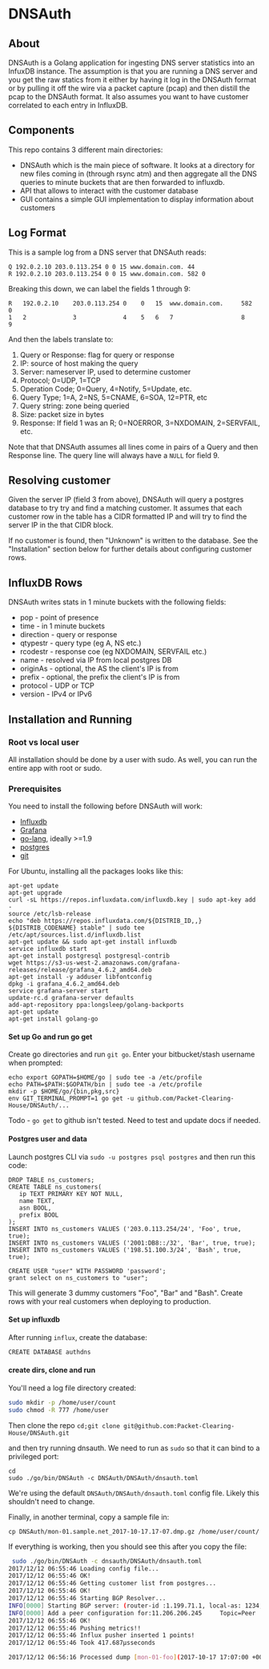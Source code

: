 # DNSAuth

## About

DNSAuth is a Golang application for ingesting DNS server statistics into an InfuxDB instance. The assumption is that you are running a DNS server and you get the raw statics from it either by having it log in the DNSAuth format or by pulling it off the wire via a packet capture (pcap) and then distill the pcap to the DNSAuth format.  It also assumes you want to have customer correlated to each entry in InfluxDB.

## Components

This repo contains 3 different main directories:
  * DNSAuth which is the main piece of software. It looks at a directory for new files coming in (through rsync atm) and then aggregate all the DNS queries to minute buckets that are then forwarded to influxdb.
  * API that allows to interact with the customer database
  * GUI contains a simple GUI implementation to display information about customers


## Log Format

This is a sample log from a DNS server that DNSAuth reads:

```
Q 192.0.2.10 203.0.113.254 0 0 15 www.domain.com. 44
R 192.0.2.10 203.0.113.254 0 0 15 www.domain.com. 582 0
```

Breaking this down, we can label the fields 1 through 9:

```
R   192.0.2.10    203.0.113.254 0    0   15  www.domain.com.     582     0
1   2             3             4    5   6   7                   8       9
```

And then the labels translate to: 
1. Query or Response:  flag for query or response
1. IP: source of host making the query
1. Server: nameserver IP, used to determine customer
1. Protocol; 0=UDP, 1=TCP
1. Operation Code; 0=Query, 4=Notify, 5=Update, etc.
1. Query Type; 1=A, 2=NS, 5=CNAME, 6=SOA, 12=PTR, etc
1. Query string: zone being queried
1. Size: packet size in bytes
1. Response: If field 1 was an R; 0=NOERROR, 3=NXDOMAIN, 2=SERVFAIL, etc.

Note that that DNSAuth assumes all lines come in pairs of a Query and then Response line. The query line will always have a ``NULL`` for field 9. 


## Resolving customer

Given the server IP (field 3 from above), DNSAuth will query a postgres database to try try and find a matching customer.  It assumes that each customer row in the table has a CIDR formatted IP and will try to find the server IP in the that CIDR block.

If no customer is found, then "Unknown" is written to the database. See the "Installation" section below for further details about configuring customer rows.

## InfluxDB Rows

DNSAuth writes stats in 1 minute buckets with the following fields:

* pop - point of presence
* time - in 1 minute buckets
* direction - query or response
* qtypestr - query type (eg A, NS etc.)
* rcodestr - response coe (eg NXDOMAIN, SERVFAIL etc.) 
* name - resolved via IP from local postgres DB
* originAs - optional, the AS the client's IP is from
* prefix -  optional, the prefix the client's IP is from
* protocol - UDP or TCP
* version - IPv4 or IPv6 

## Installation and Running


### Root vs local user

All installation should be done by a user with sudo. As well, you can run the entire app with root or sudo.

### Prerequisites

You need to install the following before DNSAuth will work:

* [Influxdb](https://www.docs.influxdata.com/influxdb/v0.9/introduction/installation/)
* [Grafana](http://docs.grafana.org/installation/)
* [go-lang](https://golang.org/doc/install), ideally >=1.9
* [postgres](https://wiki.postgresql.org/wiki/Detailed_installation_guides)
* [git](https://git-scm.com/book/en/v2/Getting-Started-Installing-Git)

For Ubuntu, installing all the packages looks like this:

```
apt-get update
apt-get upgrade
curl -sL https://repos.influxdata.com/influxdb.key | sudo apt-key add -
source /etc/lsb-release
echo "deb https://repos.influxdata.com/${DISTRIB_ID,,} ${DISTRIB_CODENAME} stable" | sudo tee /etc/apt/sources.list.d/influxdb.list
apt-get update && sudo apt-get install influxdb
service influxdb start
apt-get install postgresql postgresql-contrib
wget https://s3-us-west-2.amazonaws.com/grafana-releases/release/grafana_4.6.2_amd64.deb
apt-get install -y adduser libfontconfig
dpkg -i grafana_4.6.2_amd64.deb
service grafana-server start
update-rc.d grafana-server defaults
add-apt-repository ppa:longsleep/golang-backports
apt-get update
apt-get install golang-go 
```


#### Set up Go and run go get

Create go directories and run `git go`.  Enter your bitbucket/stash username when prompted:

``` 
echo export GOPATH=$HOME/go | sudo tee -a /etc/profile
echo PATH=$PATH:$GOPATH/bin | sudo tee -a /etc/profile
mkdir -p $HOME/go/{bin,pkg,src}
env GIT_TERMINAL_PROMPT=1 go get -u github.com/Packet-Clearing-House/DNSAuth/...
```

Todo - ``go get`` to github isn't tested.  Need to test and update docs if needed.

#### Postgres user and data

Launch postgres CLI via `sudo -u postgres psql postgres` and then run this code:

```
DROP TABLE ns_customers;
CREATE TABLE ns_customers(
   ip TEXT PRIMARY KEY NOT NULL,
   name TEXT,
   asn BOOL,
   prefix BOOL
);
INSERT INTO ns_customers VALUES ('203.0.113.254/24', 'Foo', true, true);
INSERT INTO ns_customers VALUES ('2001:DB8::/32', 'Bar', true, true);
INSERT INTO ns_customers VALUES ('198.51.100.3/24', 'Bash', true, true);

CREATE USER "user" WITH PASSWORD 'password';
grant select on ns_customers to "user";
```

This will generate 3 dummy customers "Foo", "Bar" and "Bash". Create rows with your real customers when deploying to production.

#### Set up influxdb

After running `influx`, create the database:

```bash
CREATE DATABASE authdns
```

#### create dirs, clone and run

You'll need a log file directory created:

```bash
sudo mkdir -p /home/user/count
sudo chmod -R 777 /home/user
```

Then clone the repo  `cd;git clone git@github.com:Packet-Clearing-House/DNSAuth.git`

and then try running dnsauth. We need to run as `sudo` so that it can bind to a privileged port:

```
cd
sudo ./go/bin/DNSAuth -c DNSAuth/DNSAuth/dnsauth.toml
```

We're using the default `DNSAuth/DNSAuth/dnsauth.toml` config file. Likely this shouldn't  need to change.

Finally, in another terminal, copy a sample file in:

```
cp DNSAuth/mon-01.sample.net_2017-10-17.17-07.dmp.gz /home/user/count/
```

If everything is working, then you should see this after you copy  the file:

```bash
 sudo ./go/bin/DNSAuth -c dnsauth/DNSAuth/dnsauth.toml 
2017/12/12 06:55:46 Loading config file...
2017/12/12 06:55:46 OK!
2017/12/12 06:55:46 Getting customer list from postgres...
2017/12/12 06:55:46 OK!
2017/12/12 06:55:46 Starting BGP Resolver...
INFO[0000] Starting BGP server: (router-id :1.199.71.1, local-as: 1234, peer-address: 1.199.71.1, remote-as: 5678) 
INFO[0000] Add a peer configuration for:11.206.206.245     Topic=Peer
2017/12/12 06:55:46 OK!
2017/12/12 06:55:46 Pushing metrics!!
2017/12/12 06:55:46 Influx pusher inserted 1 points!
2017/12/12 06:55:46 Took 417.687µsseconds

2017/12/12 06:56:16 Processed dump [mon-01-foo](2017-10-17 17:07:00 +0000 UTC - 2017-10-17 17:10:00.215724 +0000 UTC): 833 lines in (2.876312ms) seconds!

```